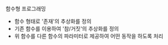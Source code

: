 함수형 프로그래밍

- 함수 형태로 '존재'의 추상화를 정의
- 기존 함수를 이용하여 '참/거짓'의 추상화를 정의
- 위 함수를 다른 함수의 파라미터로 제공하여 어떤 동작을 하도록 처리